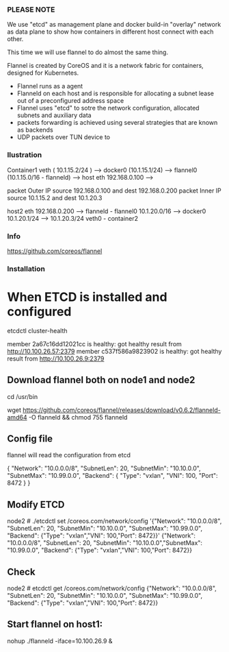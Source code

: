 
### PLEASE NOTE

We use "etcd" as management plane and docker build-in "overlay"
network as data plane to show how containers in different host connect with each other.

This time we will use flannel to do almost the same thing.

Flannel is created by CoreOS and it is a network fabric for containers, designed for Kubernetes.


* Flannel runs as a agent
* Flanneld on each host and is responsible for allocating a subnet lease out of a preconfigured address space
* Flannel uses "etcd" to sotre the network configuration, allocated subnets and auxiliary data
* packets forwarding is achieved using several strategies that are known as backends
* UDP packets over TUN device to


### Ilustration

Container1 veth ( 10.1.15.2/24 ) --> docker0 (10.1.15.1/24) -->
flannel0 (10.1.15.0/16 - flanneld) --> host eth 192.168.0.100 -->

packet Outer IP source 192.168.0.100 and dest 192.168.0.200
packet Inner IP source 10.1.15.2 and dest 10.1.20.3

host2 eth 192.168.0.200 --> flanneld - flannel0 10.1.20.0/16 -->
docker0 10.1.20.1/24 --> 10.1.20.3/24 veth0 - container2



### Info

https://github.com/coreos/flannel




### Installation

# When ETCD is installed and configured

 etcdctl cluster-health

member 2a67c16dd12021cc is healthy: got healthy result from http://10.100.26.57:2379
member c537f586a9823902 is healthy: got healthy result from http://10.100.26.9:2379



## Download flannel both on node1 and node2

cd /usr/bin

wget https://github.com/coreos/flannel/releases/download/v0.6.2/flanneld-amd64 -O flanneld && chmod 755 flanneld



## Config file

flannel will read the configuration from etcd   

{
"Network": "10.0.0.0/8",
"SubnetLen": 20,
"SubnetMin": "10.10.0.0",
"SubnetMax": "10.99.0.0",
"Backend": {
"Type": "vxlan",
"VNI": 100,
"Port": 8472
}
}

## Modify ETCD


node2 # ./etcdctl set /coreos.com/network/config '{"Network": "10.0.0.0/8", "SubnetLen": 20, "SubnetMin": "10.10.0.0", "SubnetMax": "10.99.0.0",  "Backend": {"Type": "vxlan","VNI": 100,"Port": 8472}}' {"Network": "10.0.0.0/8", "SubnetLen": 20,  "SubnetMin": "10.10.0.0","SubnetMax": "10.99.0.0",  "Backend": {"Type": "vxlan","VNI": 100,"Port": 8472}}


## Check
node2 # etcdctl get /coreos.com/network/config
{"Network": "10.0.0.0/8", \
 "SubnetLen": 20, "SubnetMin": "10.10.0.0", "SubnetMax": "10.99.0.0", \
 "Backend": {"Type": "vxlan","VNI": 100,"Port": 8472}}

## Start flannel on host1:

 nohup ./flanneld -iface=10.100.26.9 &
 
 